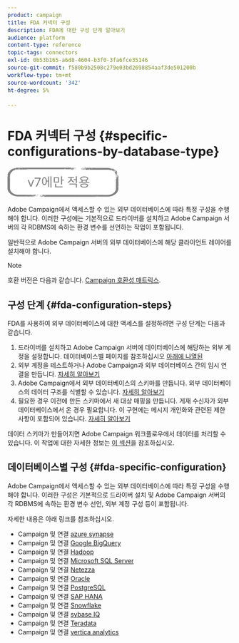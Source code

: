 ```yaml
---
product: campaign
title: FDA 커넥터 구성
description: FDA에 대한 구성 단계 알아보기
audience: platform
content-type: reference
topic-tags: connectors
exl-id: 0b53b165-a6d8-4604-b3f0-3fa6fce35146
source-git-commit: f580b9b2508c279e03bd2698854aaf3de501200b
workflow-type: tm+mt
source-wordcount: '342'
ht-degree: 5%

---
```


# FDA 커넥터 구성 {#specific-configurations-by-database-type}

![](../../assets/v7-only.svg)

Adobe Campaign에서 액세스할 수 있는 외부 데이터베이스에 따라 특정 구성을 수행해야 합니다. 이러한 구성에는 기본적으로 드라이버를 설치하고 Adobe Campaign 서버의 각 RDBMS에 속하는 환경 변수를 선언하는 작업이 포함됩니다.

일반적으로 Adobe Campaign 서버의 외부 데이터베이스에 해당 클라이언트 레이어를 설치해야 합니다.

>[!NOTE]
>
>호환 버전은 다음과 같습니다. [Campaign 호환성 매트릭스](../../rn/using/compatibility-matrix.md#FederatedDataAccessFDA).

## 구성 단계 {#fda-configuration-steps}

FDA를 사용하여 외부 데이터베이스에 대한 액세스를 설정하려면 구성 단계는 다음과 같습니다.

1. 드라이버를 설치하고 Adobe Campaign 서버에 데이터베이스에 해당하는 외부 계정을 설정합니다. 데이터베이스별 페이지를 참조하십시오 [아래에 나열된](#fda-specific-configuration)
1. 외부 계정을 테스트하거나 Adobe Campaign과 외부 데이터베이스 간의 임시 연결을 만듭니다. [자세히 알아보기](../../installation/using/connecting-to-database.md)
1. Adobe Campaign에서 외부 데이터베이스의 스키마를 만듭니다. 외부 데이터베이스의 데이터 구조를 식별할 수 있습니다. [자세히 알아보기](../../installation/using/creating-data-schema.md)
1. 필요한 경우 이전에 만든 스키마에서 새 대상 매핑을 만듭니다. 게재 수신자가 외부 데이터베이스에서 온 경우 필요합니다. 이 구현에는 메시지 개인화와 관련된 제한 사항이 포함되어 있습니다. [자세히 알아보기](../../installation/using/defining-data-mapping.md)

데이터 스키마가 만들어지면 Adobe Campaign 워크플로우에서 데이터를 처리할 수 있습니다. 이 작업에 대한 자세한 정보는 [이 섹션](../../workflow/using/accessing-an-external-database--fda-.md)을 참조하십시오.

## 데이터베이스별 구성 {#fda-specific-configuration}

Adobe Campaign에서 액세스할 수 있는 외부 데이터베이스에 따라 특정 구성을 수행해야 합니다. 이러한 구성은 기본적으로 드라이버 설치 및 Adobe Campaign 서버의 각 RDBMS에 속하는 환경 변수 선언, 외부 계정 구성 등이 포함됩니다.

자세한 내용은 아래 링크를 참조하십시오.

* Campaign 및 연결 [azure synapse](../../installation/using/configure-fda-synapse.md)
* Campaign 및 연결 [Google BigQuery](../../installation/using/configure-fda-google-big-query.md)
* Campaign 및 연결 [Hadoop](../../installation/using/configure-fda-hadoop.md)
* Campaign 및 연결 [Microsoft SQL Server](../../installation/using/configure-fda-sql.md)
* Campaign 및 연결 [Netezza](../../installation/using/configure-fda-netezza.md)
* Campaign 및 연결 [Oracle](../../installation/using/configure-fda-oracle.md)
* Campaign 및 연결 [PostgreSQL](../../installation/using/configure-fda-postgresql.md)
* Campaign 및 연결 [SAP HANA](../../installation/using/configure-fda-sap-hana.md)
* Campaign 및 연결 [Snowflake](../../installation/using/configure-fda-snowflake.md)
* Campaign 및 연결 [sybase IQ](../../installation/using/configure-fda-sybase.md)
* Campaign 및 연결 [Teradata](../../installation/using/configure-fda-teradata.md)
* Campaign 및 연결 [vertica analytics](../../installation/using/configure-fda-vertica.md)
